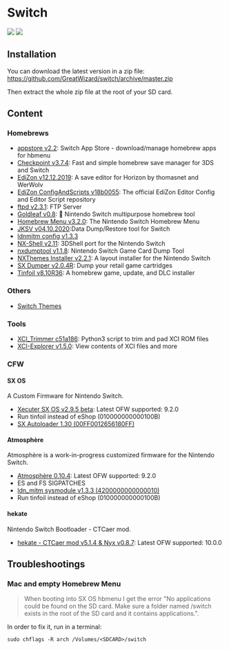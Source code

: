 # Switch

![](https://img.shields.io/badge/switch-sx--os-red.svg)
![](https://img.shields.io/badge/switch-sdfiles-orange.svg)

## Installation

You can download the latest version in a zip file: https://github.com/GreatWizard/switch/archive/master.zip

Then extract the whole zip file at the root of your SD card.

## Content

### Homebrews

- [appstore v2.2](https://github.com/vgmoose/appstorenx): Switch App Store - download/manage homebrew apps for hbmenu
- [Checkpoint v3.7.4](https://github.com/BernardoGiordano/Checkpoint): Fast and simple homebrew save manager for 3DS and Switch
- [EdiZon v12.12.2019](https://github.com/thomasnet-mc/EdiZon): A save editor for Horizon by thomasnet and WerWolv
- [EdiZon ConfigAndScripts v18b0055](https://github.com/WerWolv98/EdiZon_ConfigsAndScripts): The official EdiZon Editor Config and Editor Script repository
- [ftpd v2.3.1](https://github.com/mtheall/ftpd): FTP Server
- [Goldleaf v0.8](https://github.com/XorTroll/Goldleaf): 🍂 Nintendo Switch multipurpose homebrew tool
- [Homebrew Menu v3.2.0](https://github.com/switchbrew/nx-hbmenu): The Nintendo Switch Homebrew Menu
- [JKSV v04.10.2020](https://github.com/J-D-K/JKSV):Data Dump/Restore tool for Switch
- [ldnmitm config v1.3.3](https://github.com/spacemeowx2/ldn_mitm)
- [NX-Shell v2.11](https://github.com/joel16/NX-Shell): 3DShell port for the Nintendo Switch
- [nxdumptool v1.1.8](https://github.com/DarkMatterCore/gcdumptool): Nintendo Switch Game Card Dump Tool
- [NXThemes Installer v2.2.1](https://github.com/exelix11/SwitchThemeInjector): A layout installer for the Nintendo Switch
- [SX Dumper v2.0.4R](https://sx.xecuter.com): Dump your retail game cartridges
- [Tinfoil v8.10R36](http://tinfoil.io): A homebrew game, update, and DLC installer

### Others

- [Switch Themes](https://suchmememanyskill.github.io/Themes/Switch_Themes/)

### Tools

- [XCI_Trimmer c51a186](https://github.com/AnalogMan151/XCI_Trimmer): Python3 script to trim and pad XCI ROM files
- [XCI-Explorer v1.5.0](https://github.com/StudentBlake/XCI-Explorer): View contents of XCI files and more

### CFW

#### SX OS

A Custom Firmware for Nintendo Switch.

- [Xecuter SX OS v2.9.5 beta](https://sx.xecuter.com/): Latest OFW supported: 9.2.0
- Run tinfoil instead of eShop (010000000000100B)
- [SX Autoloader 1.30 (00FF0012656180FF)](https://team-xecuter.com/community/resources/sx-autoloader.25/updates)

#### Atmosphère

Atmosphère is a work-in-progress customized firmware for the Nintendo Switch.

- [Atmosphère 0.10.4](https://github.com/Atmosphere-NX/Atmosphere): Latest OFW supported: 9.2.0
- ES and FS SIGPATCHES
- [ldn_mitm sysmodule v1.3.3 (4200000000000010)](https://github.com/spacemeowx2/ldn_mitm)
- Run tinfoil instead of eShop (010000000000100B)

#### hekate

Nintendo Switch Bootloader - CTCaer mod.

- [hekate - CTCaer mod v5.1.4 & Nyx v0.8.7](https://github.com/CTCaer/hekate): Latest OFW supported: 10.0.0

## Troubleshootings

### Mac and empty Homebrew Menu

> When booting into SX OS hbmenu I get the error "No applications could be found on the SD card. Make sure a folder named /switch exists in the root of the SD card and it contains applications.".

In order to fix it, run in a terminal:

```
sudo chflags -R arch /Volumes/<SDCARD>/switch
```
